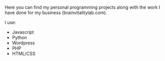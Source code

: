 Here you can find my personal programming projects along with the work I have done for my business (brainvitalitylab.com).   
  
  I use:
  - Javascript
  - Python
  - Wordpress
  - PHP
  - HTML/CSS
